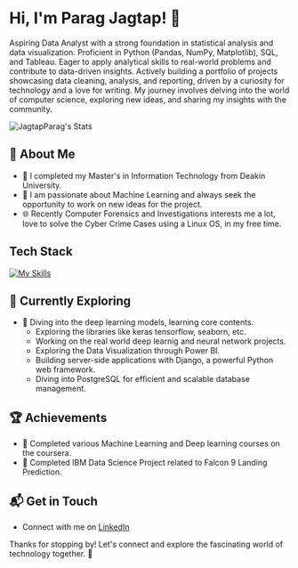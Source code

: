 # Hi, I'm Parag Jagtap! 👋

Aspiring Data Analyst with a strong foundation in statistical analysis and data visualization. Proficient in Python (Pandas, NumPy, Matplotlib), SQL, and Tableau. Eager to apply analytical skills to real-world problems and contribute to data-driven insights. Actively building a portfolio of projects showcasing data cleaning, analysis, and reporting, driven by a curiosity for technology and a love for writing. My journey involves delving into the world of computer science, exploring new ideas, and sharing my insights with the community.

![JagtapParag's Stats](https://github-readme-stats.vercel.app/api?username=JagtapParag&theme=vue-dark&show_icons=true&hide_border=true&count_private=true)

## 🚀 About Me

- 🔭 I completed my Master's in Information Technology from Deakin University.
- 📝 I am passionate about Machine Learning and always seek the opportunity to work on new ideas for the project.
- 🌐 Recently Computer Forensics and Investigations interests me a lot, love to solve the Cyber Crime Cases using a Linux OS, in my free time. 


## Tech Stack
[![My Skills](https://skillicons.dev/icons?i=linux,nodejs,py,r,sqlite,sublime,sklearn,tensorflow,ubuntu,vim,gcp,react,bash)](https://skillicons.dev)

## 🌱 Currently Exploring

- 🚀 Diving into the deep learning models, learning core contents.
  - Exploring the libraries like keras tensorflow, seaborn, etc.
  - Working on the real world deep learnig and neural network projects.
  - Exploring the Data Visualization through Power BI.
  - Building server-side applications with Django, a powerful Python web framework.
  - Diving into PostgreSQL for efficient and scalable database management.

 ## 🏆 Achievements

- 🌟 Completed various Machine Learning and Deep learning courses on the coursera.  
- 🌟 Completed IBM Data Science Project related to Falcon 9 Landing Prediction. 

## 📬 Get in Touch

- Connect with me on [LinkedIn](https://www.linkedin.com/in/parag-jagtap-9a1057286)

Thanks for stopping by! Let's connect and explore the fascinating world of technology together. 🚀



<!--

Here are some ideas to get you started:

- 🔭 I’m currently working on Machine Learning and Deep Learning Projects
- 🌱 I’m currently learning different libraries and various deep learning models to get my work start with
- 👯 I’m looking to collaborate on anything related to AI and Machine Learning idea/project
- 🤔 I’m looking for help with Affiliate Marketing
- 💬 Ask me about Computer Forensics and Investigations and happy to share thoughts on latest AI Development
- 📫 How to reach me: [LinkedIn](https://www.linkedin.com/in/parag-jagtap-9a1057286)
- ⚡ Fun fact: ❤️🎮
-->
